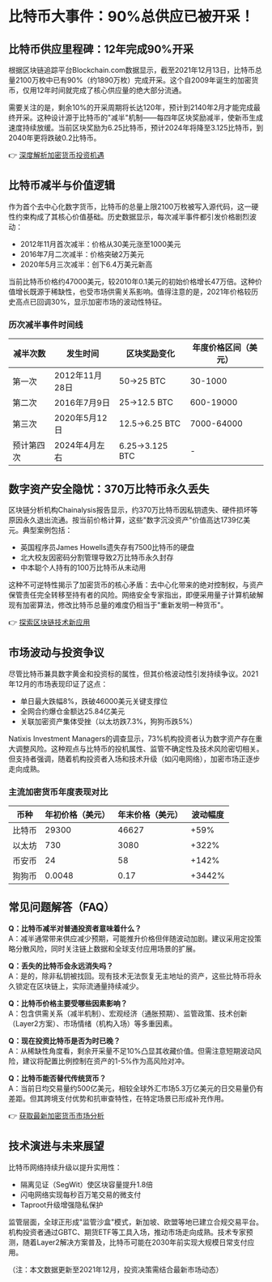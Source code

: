 # 比特币大事件：90%总供应已被开采！

## 比特币供应里程碑：12年完成90%开采

根据区块链追踪平台Blockchain.com数据显示，截至2021年12月13日，比特币总量2100万枚中已有90%（约1890万枚）完成开采。这个自2009年诞生的加密货币，仅用12年时间就完成了核心供应量的绝大部分流通。

需要关注的是，剩余10%的开采周期将长达120年，预计到2140年2月才能完成最终开采。这种设计源于比特币的"减半"机制——每四年区块奖励减半，使新币生成速度持续放缓。当前区块奖励为6.25比特币，预计2024年将降至3.125比特币，到2040年更将跌破0.2比特币。

👉 [深度解析加密货币投资机遇](https://bit.ly/okx_welcome)

## 比特币减半与价值逻辑

作为首个去中心化数字货币，比特币的总量上限2100万枚被写入源代码，这一硬性约束构成了其核心价值基础。历史数据显示，每次减半事件都引发价格剧烈波动：
- 2012年11月首次减半：价格从30美元涨至1000美元
- 2016年7月二次减半：价格突破2万美元
- 2020年5月三次减半：创下6.4万美元新高

当前比特币价格约47000美元，较2010年0.1美元的初始价格增长47万倍。这种价值增长既源于稀缺性，也受市场供需关系影响。值得注意的是，2021年价格较历史高点已回调30%，显示加密市场的波动性特征。

### 历次减半事件时间线
| 减半次数 | 发生时间       | 区块奖励变化 | 年度价格区间（美元） |
|----------|----------------|--------------|----------------------|
| 第一次   | 2012年11月28日 | 50→25 BTC    | 30-1000              |
| 第二次   | 2016年7月9日   | 25→12.5 BTC  | 600-19000            |
| 第三次   | 2020年5月12日  | 12.5→6.25 BTC| 7000-64000           |
| 预计第四次 | 2024年4月左右  | 6.25→3.125 BTC| -                    |

## 数字资产安全隐忧：370万比特币永久丢失

区块链分析机构Chainalysis报告显示，约370万比特币因私钥遗失、硬件损坏等原因永久退出流通。按当前价格计算，这些"数字沉没资产"价值高达1739亿美元。典型案例包括：
- 英国程序员James Howells遗失存有7500比特币的硬盘
- 北大校友因密码分割管理导致2万比特币永久封存
- 中本聪个人持有的100万比特币从未动用

这种不可逆特性揭示了加密货币的核心矛盾：去中心化带来的绝对控制权，与资产保管责任完全转移至持有者的风险。网络安全专家指出，即便采用量子计算机破解现有加密算法，修改比特币总量的难度仍相当于"重新发明一种货币"。

👉 [探索区块链技术新应用](https://bit.ly/okx_welcome)

## 市场波动与投资争议

尽管比特币兼具数字黄金和投资标的属性，但其价格波动性引发持续争议。2021年12月的市场表现印证了这点：
- 单日最大跌幅8%，跌破46000美元关键支撑位
- 全网合约爆仓金额达25.84亿美元
- 关联加密资产集体受挫（以太坊跌7.3%，狗狗币跌5%）

Natixis Investment Managers的调查显示，73%机构投资者认为数字资产存在重大调整风险。这种观点与比特币的投机属性、监管不确定性及技术风险密切相关。但支持者强调，随着机构投资者入场和技术升级（如闪电网络），加密市场正逐步走向成熟。

### 主流加密货币年度表现对比
| 币种     | 年初价格（美元） | 年末价格（美元） | 波动幅度 |
|----------|------------------|------------------|----------|
| 比特币   | 29300            | 46627            | +59%     |
| 以太坊   | 730              | 3080             | +322%    |
| 币安币   | 24               | 58               | +142%    |
| 狗狗币   | 0.0048           | 0.17             | +3442%   |

## 常见问题解答（FAQ）

**Q：比特币减半对普通投资者意味着什么？**  
A：减半通常带来供应减少预期，可能推升价格但伴随波动加剧。建议采用定投策略分散风险，同时关注链上数据和全球支付应用场景的扩展。

**Q：丢失的比特币会永远消失吗？**  
A：是的，除非私钥被找回。现有技术无法恢复无主地址的资产，这些比特币将永久锁定在区块链上，实际流通量持续减少。

**Q：比特币价格主要受哪些因素影响？**  
A：包含供需关系（减半机制）、宏观经济（通胀预期）、监管政策、技术创新（Layer2方案）、市场情绪（机构入场）等多重因素。

**Q：现在投资比特币是否为时已晚？**  
A：从稀缺性角度看，剩余开采量不足10%凸显其收藏价值。但需注意短期波动风险，建议将配置比例控制在资产的1-5%作为高风险对冲。

**Q：比特币能否替代传统货币？**  
A：当前日均交易量约500亿美元，相较全球外汇市场5.3万亿美元的日交易量仍有差距。但其跨境支付优势和抗审查特性，在特定场景已形成补充作用。

👉 [获取最新加密货币市场分析](https://bit.ly/okx_welcome)

## 技术演进与未来展望

比特币网络持续升级以提升实用性：
- 隔离见证（SegWit）使区块容量提升1.8倍
- 闪电网络实现每秒百万笔交易的微支付
- Taproot升级增强隐私保护

监管层面，全球正形成"监管沙盒"模式，新加坡、欧盟等地已建立合规交易平台。机构投资者通过GBTC、期货ETF等工具入场，推动市场走向成熟。技术专家预测，随着Layer2解决方案普及，比特币可能在2030年前实现大规模日常支付应用。

（注：本文数据更新至2021年12月，投资决策需结合最新市场动态）